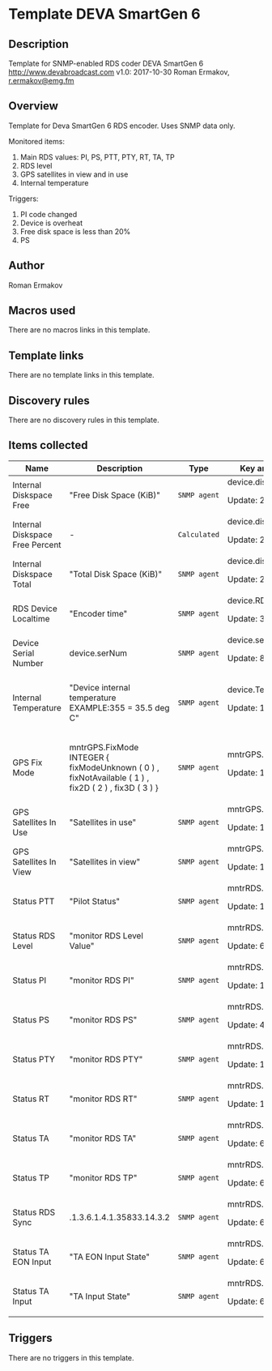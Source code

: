 # Template DEVA SmartGen 6

## Description

Template for SNMP-enabled RDS coder DEVA SmartGen 6 http://www.devabroadcast.com v1.0: 2017-10-30 Roman Ermakov, r.ermakov@emg.fm

## Overview

Template for Deva SmartGen 6 RDS encoder. Uses SNMP data only.


Monitored items:


1. Main RDS values: PI, PS, PTT, PTY, RT, TA, TP
2. RDS level
3. GPS satellites in view and in use
4. Internal temperature


Triggers:


1. PI code changed
2. Device is overheat
3. Free disk space is less than 20%
4. PS


## Author

Roman Ermakov

## Macros used

There are no macros links in this template.

## Template links

There are no template links in this template.

## Discovery rules

There are no discovery rules in this template.

## Items collected

|Name|Description|Type|Key and additional info|
|----|-----------|----|----|
|Internal Diskspace Free|<p>"Free Disk Space (KiB)"</p>|`SNMP agent`|device.diskSpaceFree<p>Update: 20</p>|
|Internal Diskspace Free Percent|<p>-</p>|`Calculated`|device.diskSpaceFree.Percent<p>Update: 20</p>|
|Internal Diskspace Total|<p>"Total Disk Space (KiB)"</p>|`SNMP agent`|device.diskSpaceTotal<p>Update: 20</p>|
|RDS Device Localtime|<p>"Encoder time"</p>|`SNMP agent`|device.RDS.Localtime<p>Update: 3600</p>|
|Device Serial Number|<p>device.serNum</p>|`SNMP agent`|device.serNum<p>Update: 86400</p>|
|Internal Temperature|<p>"Device internal temperature EXAMPLE:355 = 35.5 deg C"</p>|`SNMP agent`|device.Temperature<p>Update: 1200</p>|
|GPS Fix Mode|<p>mntrGPS.FixMode INTEGER { fixModeUnknown ( 0 ) , fixNotAvailable ( 1 ) , fix2D ( 2 ) , fix3D ( 3 ) }</p>|`SNMP agent`|mntrGPS.FixMode<p>Update: 1200</p>|
|GPS Satellites In Use|<p>"Satellites in use"</p>|`SNMP agent`|mntrGPS.SatsInUse<p>Update: 1200</p>|
|GPS Satellites In View|<p>"Satellites in view"</p>|`SNMP agent`|mntrGPS.SatsInView<p>Update: 1200</p>|
|Status PTT|<p>"Pilot Status"</p>|`SNMP agent`|mntrRDS.PTT.Status<p>Update: 1200</p>|
|Status RDS Level|<p>"monitor RDS Level Value"</p>|`SNMP agent`|mntrRDS.RDS.Level<p>Update: 60</p>|
|Status PI|<p>"monitor RDS PI"</p>|`SNMP agent`|mntrRDS.RDS.PI<p>Update: 1200</p>|
|Status PS|<p>"monitor RDS PS"</p>|`SNMP agent`|mntrRDS.RDS.PS<p>Update: 45</p>|
|Status PTY|<p>"monitor RDS PTY"</p>|`SNMP agent`|mntrRDS.RDS.PTY<p>Update: 1200</p>|
|Status RT|<p>"monitor RDS RT"</p>|`SNMP agent`|mntrRDS.RDS.RT<p>Update: 180</p>|
|Status TA|<p>"monitor RDS TA"</p>|`SNMP agent`|mntrRDS.RDS.TA<p>Update: 60</p>|
|Status TP|<p>"monitor RDS TP"</p>|`SNMP agent`|mntrRDS.RDS.TP<p>Update: 60</p>|
|Status RDS Sync|<p>.1.3.6.1.4.1.35833.14.3.2</p>|`SNMP agent`|mntrRDS.Sync<p>Update: 60</p>|
|Status TA EON Input|<p>"TA EON Input State"</p>|`SNMP agent`|mntrRDS.TA.EON.Input<p>Update: 60</p>|
|Status TA Input|<p>"TA Input State"</p>|`SNMP agent`|mntrRDS.TA.Input<p>Update: 60</p>|
## Triggers

There are no triggers in this template.

